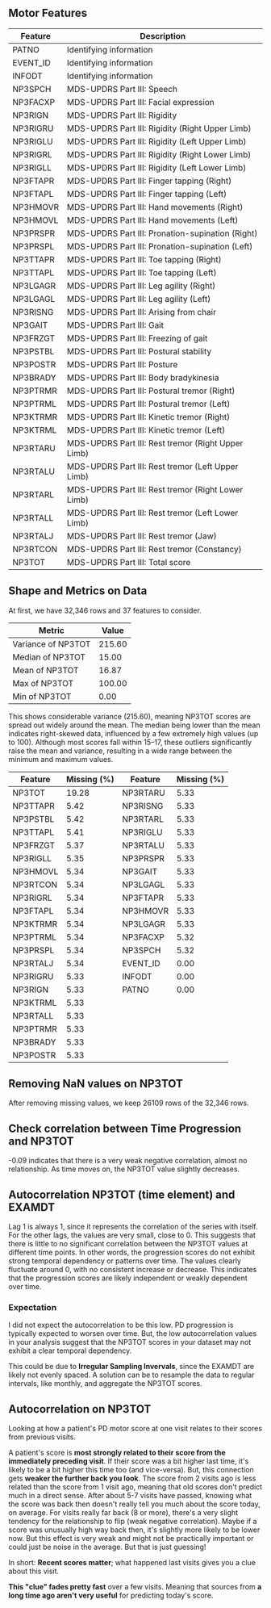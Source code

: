 ## Motor Features
| Feature       | Description                     |
|---------------|---------------------------------|
| PATNO         | Identifying information         |
| EVENT_ID      | Identifying information         |
| INFODT        | Identifying information         |
| NP3SPCH       | MDS-UPDRS Part III: Speech      |
| NP3FACXP      | MDS-UPDRS Part III: Facial expression |
| NP3RIGN       | MDS-UPDRS Part III: Rigidity    |
| NP3RIGRU      | MDS-UPDRS Part III: Rigidity (Right Upper Limb) |
| NP3RIGLU      | MDS-UPDRS Part III: Rigidity (Left Upper Limb) |
| NP3RIGRL      | MDS-UPDRS Part III: Rigidity (Right Lower Limb) |
| NP3RIGLL      | MDS-UPDRS Part III: Rigidity (Left Lower Limb) |
| NP3FTAPR      | MDS-UPDRS Part III: Finger tapping (Right) |
| NP3FTAPL      | MDS-UPDRS Part III: Finger tapping (Left) |
| NP3HMOVR      | MDS-UPDRS Part III: Hand movements (Right) |
| NP3HMOVL      | MDS-UPDRS Part III: Hand movements (Left) |
| NP3PRSPR      | MDS-UPDRS Part III: Pronation-supination (Right) |
| NP3PRSPL      | MDS-UPDRS Part III: Pronation-supination (Left) |
| NP3TTAPR      | MDS-UPDRS Part III: Toe tapping (Right) |
| NP3TTAPL      | MDS-UPDRS Part III: Toe tapping (Left) |
| NP3LGAGR      | MDS-UPDRS Part III: Leg agility (Right) |
| NP3LGAGL      | MDS-UPDRS Part III: Leg agility (Left) |
| NP3RISNG      | MDS-UPDRS Part III: Arising from chair |
| NP3GAIT       | MDS-UPDRS Part III: Gait        |
| NP3FRZGT      | MDS-UPDRS Part III: Freezing of gait |
| NP3PSTBL      | MDS-UPDRS Part III: Postural stability |
| NP3POSTR      | MDS-UPDRS Part III: Posture     |
| NP3BRADY      | MDS-UPDRS Part III: Body bradykinesia |
| NP3PTRMR      | MDS-UPDRS Part III: Postural tremor (Right) |
| NP3PTRML      | MDS-UPDRS Part III: Postural tremor (Left) |
| NP3KTRMR      | MDS-UPDRS Part III: Kinetic tremor (Right) |
| NP3KTRML      | MDS-UPDRS Part III: Kinetic tremor (Left) |
| NP3RTARU      | MDS-UPDRS Part III: Rest tremor (Right Upper Limb) |
| NP3RTALU      | MDS-UPDRS Part III: Rest tremor (Left Upper Limb) |
| NP3RTARL      | MDS-UPDRS Part III: Rest tremor (Right Lower Limb) |
| NP3RTALL      | MDS-UPDRS Part III: Rest tremor (Left Lower Limb) |
| NP3RTALJ      | MDS-UPDRS Part III: Rest tremor (Jaw) |
| NP3RTCON      | MDS-UPDRS Part III: Rest tremor (Constancy) |
| NP3TOT        | MDS-UPDRS Part III: Total score |

## Shape and Metrics on Data

At first, we have 32,346 rows and 37 features to consider.

| Metric               | Value   |
|----------------------|---------|
| Variance of NP3TOT   | 215.60  |
| Median of NP3TOT     | 15.00   |
| Mean of NP3TOT       | 16.87   |
| Max of NP3TOT        | 100.00  |
| Min of NP3TOT        | 0.00    |

This shows considerable variance (215.60), meaning NP3TOT scores are spread out widely around the mean. The median being lower than the mean indicates right-skewed data, influenced by a few extremely high values (up to 100). Although most scores fall within 15–17, these outliers significantly raise the mean and variance, resulting in a wide range between the minimum and maximum values.

| Feature     | Missing (%) | Feature     | Missing (%) |
|-------------|-------------|-------------|-------------|
| NP3TOT      | 19.28       | NP3RTARU    | 5.33        |
| NP3TTAPR    | 5.42        | NP3RISNG    | 5.33        |
| NP3PSTBL    | 5.42        | NP3RTARL    | 5.33        |
| NP3TTAPL    | 5.41        | NP3RIGLU    | 5.33        |
| NP3FRZGT    | 5.37        | NP3RTALU    | 5.33        |
| NP3RIGLL    | 5.35        | NP3PRSPR    | 5.33        |
| NP3HMOVL    | 5.34        | NP3GAIT     | 5.33        |
| NP3RTCON    | 5.34        | NP3LGAGL    | 5.33        |
| NP3RIGRL    | 5.34        | NP3FTAPR    | 5.33        |
| NP3FTAPL    | 5.34        | NP3HMOVR    | 5.33        |
| NP3KTRMR    | 5.34        | NP3LGAGR    | 5.33        |
| NP3PTRML    | 5.34        | NP3FACXP    | 5.32        |
| NP3PRSPL    | 5.34        | NP3SPCH     | 5.32        |
| NP3RTALJ    | 5.34        | EVENT_ID    | 0.00        |
| NP3RIGRU    | 5.33        | INFODT      | 0.00        |
| NP3RIGN     | 5.33        | PATNO       | 0.00        |
| NP3KTRML    | 5.33        |             |             |
| NP3RTALL    | 5.33        |             |             |
| NP3PTRMR    | 5.33        |             |             |
| NP3BRADY    | 5.33        |             |             |
| NP3POSTR    | 5.33        |             |             |

## Removing NaN values on NP3TOT
After removing missing values, we keep 26109 rows of the 32,346 rows.

## Check correlation between Time Progression and NP3TOT
-0.09 indicates that there is a very weak negative correlation, almost no relationship. As time moves on, the NP3TOT value slightly decreases.

## Autocorrelation NP3TOT (time element) and EXAMDT
Lag 1 is always 1, since it represents the correlation of the series with itself. For the other lags, the values are very small, close to 0. This suggests that there is little to no significant correlation between the NP3TOT values at different time points. In other words, the progression scores do not exhibit strong temporal dependency or patterns over time. The values clearly fluctuate around 0, with no consistent increase or decrease. This indicates that the progression scores are likely independent or weakly dependent over time.

### Expectation
I did not expect the autocorrelation to be this low. PD progression is typically expected to worsen over time. But, the low autocorrelation values in your analysis suggest that the NP3TOT scores in your dataset may not exhibit a clear temporal dependency.

This could be due to **Irregular Sampling Invervals**, since the EXAMDT are likely not evenly spaced. A solution can be to resample the data to regular intervals, like monthly, and aggregate the NP3TOT scores. 

## Autocorrelation on NP3TOT
Looking at how a patient's PD motor score at one visit relates to their scores from previous visits. 

A patient's score is **most strongly related to their score from the immediately preceding visit**. If their score was a bit higher last time, it's likely to be a bit higher this time too (and vice-versa). But, this connection gets **weaker the further back you look**. The score from 2 visits ago is less related than the score from 1 visit ago, meaning that old scores don't predict much in a direct sense. After about 5-7 visits have passed, knowing what the score was back then doesn't really tell you much about the score today, on average. For visits really far back (8 or more), there's a very slight tendency for the relationship to flip (weak negative correlation). Maybe if a score was unusually high way back then, it's slightly more likely to be lower now. But this effect is very weak and might not be practically important or could just be noise in the average. But that is just guessing!

In short:
**Recent scores matter**; what happened last visits gives you a clue about this visit. 

**This "clue" fades pretty fast** over a few visits. Meaning that sources from **a long time ago aren't very useful** for predicting today's score. 